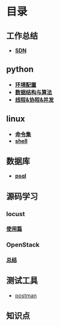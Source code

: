 # **目录**

## **工作总结**
* **[SDN](./SDN/业务介绍.md)**

## **python**
* **[环境配置](./python/环境配置.md)**
* **[数据结构与算法](./project/algorithm/目录.md)**
* **[线程&协程&并发](./进程线程协程.md)**

## **linux**
* **[命令集](./linux/命令集.md)**
* **[shell](./linux/shell.md)**

## **数据库**
* **[psql](./DB/psql.md)**

## **源码学习**
### **locust**  
#### **[使用篇](./locust)**  
### **OpenStack**  
#### **[总结](./openstack/command.md)**  

## **测试工具**
* [postman](./测试工具/postman.md)

## **知识点**
